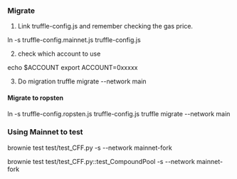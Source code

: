 
### Migrate

1. Link truffle-config.js and remember checking the gas price.

  ln -s truffle-config.mainnet.js truffle-config.js

2. check which account to use

  echo $ACCOUNT
  export ACCOUNT=0xxxxx

3. Do migration
  truffle migrate --network main

#### Migrate to ropsten
  ln -s truffle-config.ropsten.js truffle-config.js
  truffle migrate --network main



### Using Mainnet to test

  brownie test test/test_CFF.py  -s --network mainnet-fork

  brownie test test/test_CFF.py::test_CompoundPool  -s --network mainnet-fork
